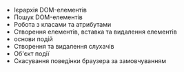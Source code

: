 - Ієрархія DOM-елементів  
- Пошук DOM-елементів  
- Робота з класами та атрибутами  
- Створення елементів, вставка та видалення елементів  
- основи подій  
- Створення та видалення слухачів  
- Об'єкт події  
- Скасування поведінки браузера за замовчуванням